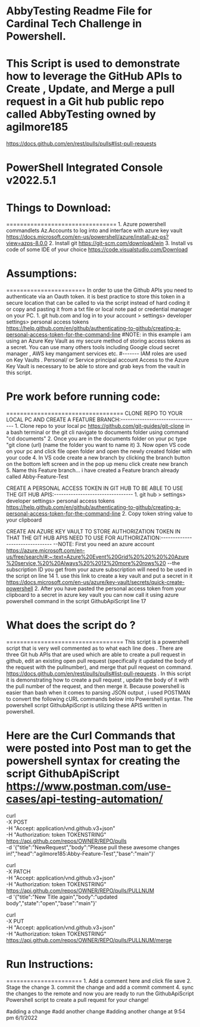 # AbbyTesting Readme File for Cardinal Tech Challenge in Powershell.
# This Script is used to demonstrate how to leverage the GitHub APIs to Create , Update, and Merge a pull request in a Git hub public repo called AbbyTesting owned by agilmore185
https://docs.github.com/en/rest/pulls/pulls#list-pull-requests
# PowerShell Integrated Console v2022.5.1

# Things to Download:
================================ 
    1. Azure powershell commandlets Az.Accounts to log into and interface with azure key vault https://docs.microsoft.com/en-us/powershell/azure/install-az-ps?view=azps-8.0.0
    2. Install git https://git-scm.com/download/win
    3. Install vs code of some IDE of your choice https://code.visualstudio.com/Download

# Assumptions: 
=======================
In order to use the Github APIs you need to authenticate via an Oauth token. it is best practice to store this token in a secure location that 
can be called to via the script instead of hard coding it or copy and pasting it from a txt file or local note pad or credential manager on your PC. 
    1.  git hub.com and log in to your account > settings> developer settings> personal access tokens  https://help.github.com/en/github/authenticating-to-github/creating-a-personal-access-token-for-the-command-line
        #NOTE: in this example i am using an Azure Key Vault as my secure method of storing access tokens as a secret. You can use many others tools including Google cloud secret manager , AWS key mangament services etc. 
#------- IAM roles are used on Key Vaults . Personal/ or Service principal account Access to the Azure Key Vault is necessary to be able to store and grab keys from the vault in this script. 


# Pre work before running code:
==================================
CLONE REPO TO YOUR LOCAL PC AND CREATE A FEATURE BRANCH:---------------------------------
    1. Clone repo to your local pc https://github.com/git-guides/git-clone
        in a bash terminal or the git cli navigate to documents folder using command "cd documents"
    2. Once you are in the documents folder on your pc type "git clone (url) (name the folder you want to name it)
    3. Now open VS code on your pc and click file open folder and open the newly created folder with your code
    4. In VS code create a new branch by clicking the branch button on the bottom left screen and in the pop up menu click create new branch
    5. Name this Feature branch... i have created a Feature branch already called Abby-Feature-Test

CREATE A PERSONAL ACCESS TOKEN IN GIT HUB TO BE ABLE TO USE THE GIT HUB APIS:---------------------------------
    1.  git hub > settings> developer settings> personal access tokens  https://help.github.com/en/github/authenticating-to-github/creating-a-personal-access-token-for-the-command-line
    2. Copy token string value to your clipboard 

CREATE AN AZURE KEY VAULT TO STORE AUTHORIZATION TOKEN IN THAT THE GIT HUB APIS NEED TO USE FOR AUTHORIZATION:--------------------------------
   --NOTE: First you need an azure account  https://azure.microsoft.com/en-us/free/search/#:~:text=Azure%20Event%20Grid%20%20%20%20Azure%20service,%20%20Always%20%2012%20more%20rows%20
   --the subscription ID you get from your azure subscription will need to be used in the script on line 14
    1. use this link to create a key vault and put a secret in it https://docs.microsoft.com/en-us/azure/key-vault/secrets/quick-create-powershell
    2. After you have pasted the personal access token from your clipboard to a secret in azure key vault you can now call it using azure powershell command in the script GithubApiScript line 17

# What does the script do ? 
==================================
This script is a powershell script that is very well commented as to what each line does . There are three Git hub APIs that are used which are able to create a pull
request in github, edit an existing open pull request (specifically it updated the body of the request with the pullnumber), and merge that pull request on command. https://docs.github.com/en/rest/pulls/pulls#list-pull-requests . In this script it is demonstrating how to create a pull request , update the body of it with the pull number of the request, and then merge it. Because powershell is easier than bash when it comes to parsing JSON output , i used POSTMAN to convert the following cURL commands below into Powershell syntax. The powershell script GithubApiScript
is utilizing these APIS written in powershell. 
# Here are the Curl Commands that were posted into Post man to get the powershell syntax for creating the script GithubApiScript  https://www.postman.com/use-cases/api-testing-automation/
curl \
  -X POST \
  -H "Accept: application/vnd.github.v3+json" \
  -H "Authorization: token TOKENSTRING" \
  https://api.github.com/repos/OWNER/REPO/pulls \
  -d '{"title":"NewRequest","body":"Please pull these awesome changes in!","head":"agilmore185:Abby-Feature-Test","base":"main"}'

curl \
  -X PATCH \
  -H "Accept: application/vnd.github.v3+json" \
  -H "Authorization: token TOKENSTRING" \
  https://api.github.com/repos/OWNER/REPO/pulls/PULLNUM \
  -d '{"title":"New Title again","body":"updated body","state":"open","base":"main"}'


  curl \
  -X PUT \
  -H "Accept: application/vnd.github.v3+json" \
  -H "Authorization: token TOKENSTRING" \
  https://api.github.com/repos/OWNER/REPO/pulls/PULLNUM/merge

# Run Instructions: 
======================
    1. Add a comment here and click file save
    2. Stage the change
    3. commit the change and add a commit comment
    4. sync the changes to the remote and now you are ready to run the GithubApiScript Powershell script to create a pull request for your change!

  #adding a change
  #add another change
  #adding another change at 9:54 pm 6/1/2022

  
